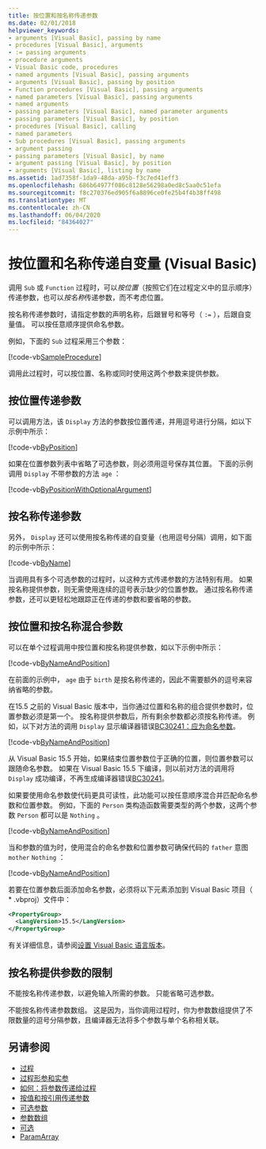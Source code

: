 ```yaml
---
title: 按位置和按名称传递参数
ms.date: 02/01/2018
helpviewer_keywords:
- arguments [Visual Basic], passing by name
- procedures [Visual Basic], arguments
- := passing arguments
- procedure arguments
- Visual Basic code, procedures
- named arguments [Visual Basic], passing arguments
- arguments [Visual Basic], passing by position
- Function procedures [Visual Basic], passing arguments
- named parameters [Visual Basic], passing arguments
- named arguments
- passing parameters [Visual Basic], named parameter arguments
- passing parameters [Visual Basic], by position
- procedures [Visual Basic], calling
- named parameters
- Sub procedures [Visual Basic], passing arguments
- argument passing
- passing parameters [Visual Basic], by name
- argument passing [Visual Basic], by position
- arguments [Visual Basic], listing by name
ms.assetid: 1ad7358f-1da9-48da-a95b-f3c7ed41eff3
ms.openlocfilehash: 686b64977f086c8128e56298a0ed8c5aa0c51efa
ms.sourcegitcommit: f8c270376ed905f6a8896ce0fe25b4f4b38ff498
ms.translationtype: MT
ms.contentlocale: zh-CN
ms.lasthandoff: 06/04/2020
ms.locfileid: "84364027"
---
```

# <a name="passing-arguments-by-position-and-by-name-visual-basic"></a>按位置和名称传递自变量 (Visual Basic)

调用 `Sub` 或 `Function` 过程时，可以*按位置*（按照它们在过程定义中的显示顺序）传递参数，也可以*按名称*传递参数，而不考虑位置。

按名称传递参数时，请指定参数的声明名称，后跟冒号和等号（ `:=` ），后跟自变量值。 可以按任意顺序提供命名参数。

例如，下面的 `Sub` 过程采用三个参数：

[!code-vb[SampleProcedure](../../../../../samples/snippets/visualbasic/programming-guide/language-features/passing-named-arguments/module1.vb#1)]

调用此过程时，可以按位置、名称或同时使用这两个参数来提供参数。

## <a name="passing-arguments-by-position"></a>按位置传递参数

可以调用方法，该 `Display` 方法的参数按位置传递，并用逗号进行分隔，如以下示例中所示：

[!code-vb[ByPosition](../../../../../samples/snippets/visualbasic/programming-guide/language-features/passing-named-arguments/module1.vb#2)]

如果在位置参数列表中省略了可选参数，则必须用逗号保存其位置。 下面的示例调用 `Display` 不带参数的方法 `age` ：

[!code-vb[ByPositionWithOptionalArgument](../../../../../samples/snippets/visualbasic/programming-guide/language-features/passing-named-arguments/module1.vb#3)]

## <a name="passing-arguments-by-name"></a>按名称传递参数

另外， `Display` 还可以使用按名称传递的自变量（也用逗号分隔）调用，如下面的示例中所示：

[!code-vb[ByName](../../../../../samples/snippets/visualbasic/programming-guide/language-features/passing-named-arguments/module1.vb#4)]

当调用具有多个可选参数的过程时，以这种方式传递参数的方法特别有用。 如果按名称提供参数，则无需使用连续的逗号表示缺少的位置参数。 通过按名称传递参数，还可以更轻松地跟踪正在传递的参数和要省略的参数。

## <a name="mixing-arguments-by-position-and-by-name"></a>按位置和按名称混合参数

可以在单个过程调用中按位置和按名称提供参数，如以下示例中所示：

[!code-vb[ByNameAndPosition](../../../../../samples/snippets/visualbasic/programming-guide/language-features/passing-named-arguments/module1.vb#5)]

在前面的示例中， `age` 由于 `birth` 是按名称传递的，因此不需要额外的逗号来容纳省略的参数。

在15.5 之前的 Visual Basic 版本中，当你通过位置和名称的组合提供参数时，位置参数必须是第一个。 按名称提供参数后，所有剩余参数都必须按名称传递。  例如，以下对方法的调用 `Display` 显示编译器错误[BC30241：应为命名参数](../../../misc/bc30241.md)。

[!code-vb[ByNameAndPosition](../../../../../samples/snippets/visualbasic/programming-guide/language-features/passing-named-arguments/module1.vb#6)]

从 Visual Basic 15.5 开始，如果结束位置参数位于正确的位置，则位置参数可以跟随命名参数。 如果在 Visual Basic 15.5 下编译，则以前对方法的调用将 `Display` 成功编译，不再生成编译器错误[BC30241](../../../misc/bc30241.md)。

如果要使用命名参数使代码更具可读性，此功能可以按任意顺序混合并匹配命名参数和位置参数。 例如，下面的 `Person` 类构造函数需要类型的两个参数，这两个参数 `Person` 都可以是 `Nothing` 。

[!code-vb[ByNameAndPosition](../../../../../samples/snippets/visualbasic/programming-guide/language-features/passing-named-arguments/module1.vb#7)]

当和参数的值为时，使用混合的命名参数和位置参数可确保代码的 `father` 意图 `mother` `Nothing` ：

[!code-vb[ByNameAndPosition](../../../../../samples/snippets/visualbasic/programming-guide/language-features/passing-named-arguments/module1.vb#8)]

若要在位置参数后面添加命名参数，必须将以下元素添加到 Visual Basic 项目（ \* .vbproj）文件中：

```xml
<PropertyGroup>
  <LangVersion>15.5</LangVersion>
</PropertyGroup>
```

有关详细信息，请参阅[设置 Visual Basic 语言版本](../../../language-reference/configure-language-version.md)。

## <a name="restrictions-on-supplying-arguments-by-name"></a>按名称提供参数的限制

不能按名称传递参数，以避免输入所需的参数。 只能省略可选参数。

不能按名称传递参数数组。 这是因为，当你调用过程时，你为参数数组提供了不限数量的逗号分隔参数，且编译器无法将多个参数与单个名称相关联。

## <a name="see-also"></a>另请参阅

- [过程](./index.md)
- [过程形参和实参](./procedure-parameters-and-arguments.md)
- [如何：将参数传递给过程](./how-to-pass-arguments-to-a-procedure.md)
- [按值和按引用传递参数](./passing-arguments-by-value-and-by-reference.md)
- [可选参数](./optional-parameters.md)
- [参数数组](./parameter-arrays.md)
- [可选](../../../language-reference/modifiers/optional.md)
- [ParamArray](../../../language-reference/modifiers/paramarray.md)
